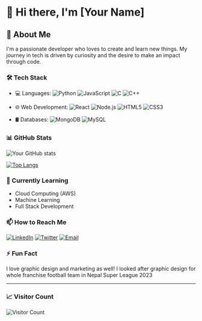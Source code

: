 # 👋 Hi there, I'm [Your Name]

## 🚀 About Me

I'm a passionate developer who loves to create and learn new things. My journey in tech is driven by curiosity and the desire to make an impact through code.

### 🛠️ Tech Stack

- 💻 Languages:
  ![Python](https://img.shields.io/badge/-Python-3776AB?style=flat&logo=Python&logoColor=white)
  ![JavaScript](https://img.shields.io/badge/-JavaScript-F7DF1E?style=flat&logo=JavaScript&logoColor=black)
  ![C](https://img.shields.io/badge/-C-00599C?style=flat&logo=C&logoColor=white)
  ![C++](https://img.shields.io/badge/-C++-00599C?style=flat&logo=C%2B%2B&logoColor=white)

- 🌐 Web Development:
  ![React](https://img.shields.io/badge/-React-61DAFB?style=flat&logo=react&logoColor=black)
  ![Node.js](https://img.shields.io/badge/-Node.js-339933?style=flat&logo=node.js&logoColor=white)
  ![HTML5](https://img.shields.io/badge/-HTML5-E34F26?style=flat&logo=html5&logoColor=white)
  ![CSS3](https://img.shields.io/badge/-CSS3-1572B6?style=flat&logo=css3&logoColor=white)

- 🛢️ Databases:
  ![MongoDB](https://img.shields.io/badge/-MongoDB-47A248?style=flat&logo=mongodb&logoColor=white)
  ![MySQL](https://img.shields.io/badge/-MySQL-4479A1?style=flat&logo=mysql&logoColor=white)

### 📊 GitHub Stats

![Your GitHub stats](https://github-readme-stats.vercel.app/api?username=rishicares&show_icons=true&theme=radical)

[![Top Langs](https://github-readme-stats.vercel.app/api/top-languages/?username=rishicares&layout=compact&theme=radical)](https://github.com/rishicares)

<!-- ### 🌟 Featured Projects

- [Project 1](https://github.com/rishicares/project1) - Brief description
- [Project 2](https://github.com/rishicares/project2) - Brief description
- [Project 3](https://github.com/rishicares/project3) - Brief description -->

### 🌱 Currently Learning

- Cloud Computing (AWS)
- Machine Learning
- Full Stack Development

### 📫 How to Reach Me

[![LinkedIn](https://img.shields.io/badge/-LinkedIn-0077B5?style=flat&logo=LinkedIn&logoColor=white)](https://linkedin.com/in/rishikeshgautam)
[![Twitter](https://img.shields.io/badge/-Twitter-1DA1F2?style=flat&logo=Twitter&logoColor=white)](https://twitter.com/rishishares)
[![Email](https://img.shields.io/badge/-Email-D14836?style=flat&logo=Gmail&logoColor=white)](mailto:hi@rishikesh.info.np)

### ⚡ Fun Fact

I love graphic design and marketing as well! I looked after graphic design for whole franchise football team in Nepal Super League 2023

---

### 📈 Visitor Count

![Visitor Count](https://profile-counter.glitch.me/rishicares/count.svg)
